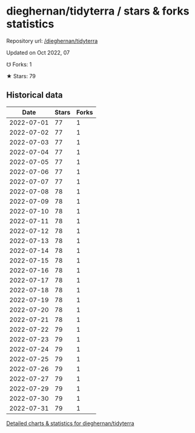 # dieghernan/tidyterra / stars & forks statistics

Repository url: [/dieghernan/tidyterra](https://github.com/dieghernan/tidyterra)

Updated on Oct 2022, 07

☋ Forks: 1

★ Stars: 79

## Historical data
| Date | Stars | Forks |
|------|-------|-------|
| 2022-07-01 | 77 | 1 | 
| 2022-07-02 | 77 | 1 | 
| 2022-07-03 | 77 | 1 | 
| 2022-07-04 | 77 | 1 | 
| 2022-07-05 | 77 | 1 | 
| 2022-07-06 | 77 | 1 | 
| 2022-07-07 | 77 | 1 | 
| 2022-07-08 | 78 | 1 | 
| 2022-07-09 | 78 | 1 | 
| 2022-07-10 | 78 | 1 | 
| 2022-07-11 | 78 | 1 | 
| 2022-07-12 | 78 | 1 | 
| 2022-07-13 | 78 | 1 | 
| 2022-07-14 | 78 | 1 | 
| 2022-07-15 | 78 | 1 | 
| 2022-07-16 | 78 | 1 | 
| 2022-07-17 | 78 | 1 | 
| 2022-07-18 | 78 | 1 | 
| 2022-07-19 | 78 | 1 | 
| 2022-07-20 | 78 | 1 | 
| 2022-07-21 | 78 | 1 | 
| 2022-07-22 | 79 | 1 | 
| 2022-07-23 | 79 | 1 | 
| 2022-07-24 | 79 | 1 | 
| 2022-07-25 | 79 | 1 | 
| 2022-07-26 | 79 | 1 | 
| 2022-07-27 | 79 | 1 | 
| 2022-07-29 | 79 | 1 | 
| 2022-07-30 | 79 | 1 | 
| 2022-07-31 | 79 | 1 | 


[Detailed charts & statistics for dieghernan/tidyterra](https://reviewgithub.com/rep/dieghernan/tidyterra)
